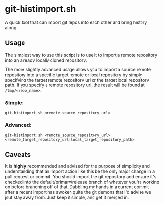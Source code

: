 # git-histimport.sh
A quick tool that can import git repos into each other and bring history along.

## Usage
The simplest way to use this script is to use it to import a remote repository into an already locally cloned repository.

The more slightly advanced usage allows you to import a source remote repository into a specific target remote or local repository by simply specifying the target remote repository url or the target local repository path. If you specify a remote repository url, the result will be found at `/tmp/<repo_name>`.

### Simple:
`git-histimport.sh <remote_source_repository_url>`

### Advanced:
`git-histimport.sh <remote_source_repository_url> <remote_target_repository_url|local_target_repository_path>`

## Caveats
It is **highly** recommended and advised for the purpose of simplicity and understanding that an import action like this be the only major change in a pull request or commit. You should import the git repository and ensure it's checked into the default/primary/release branch of whatever you're working on before branching off of that. Dabbling my hands in a current commit after a recent import has awoken quite the git demons that I'd advise we jsut stay away from. Just keep it simple, and get it merged in.
